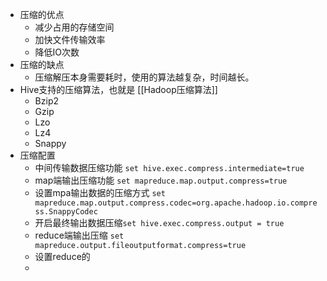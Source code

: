 - 压缩的优点
	- 减少占用的存储空间
	- 加快文件传输效率
	- 降低IO次数
- 压缩的缺点
	- 压缩解压本身需要耗时，使用的算法越复杂，时间越长。
- Hive支持的压缩算法，也就是 [[Hadoop压缩算法]]
	- Bzip2
	- Gzip
	- Lzo
	- Lz4
	- Snappy
- 压缩配置
	- 中间传输数据压缩功能 `set hive.exec.compress.intermediate=true`
	- map端输出压缩功能 `set mapreduce.map.output.compress=true`
	- 设置mpa输出数据的压缩方式 `set mapreduce.map.output.compress.codec=org.apache.hadoop.io.compress.SnappyCodec`
	- 开启最终输出数据压缩`set hive.exec.compress.output = true`
	- reduce端输出压缩 `set mapreduce.output.fileoutputformat.compress=true`
	- 设置reduce的
	-